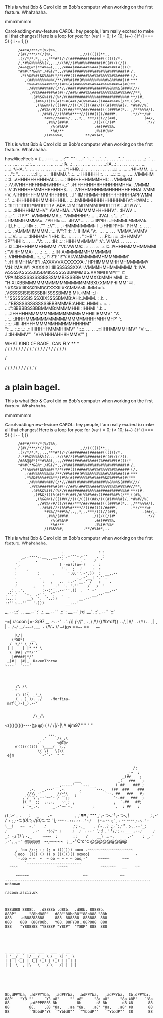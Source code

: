 
This is what Bob & Carol did on Bob's computer when working on the first feature. Whahahaha.


mmmmmmm

Carol-adding-new-feature
CAЯOL: hey people, I'am really excited to make all that changes! Here is a loop for you: for (var i = 0; i < 10; i++) { if (i === 5) { i -= 1;}}
                                                                                                                                                               
          /##*#/***/*(%/(%%,                                                   
          /(#(/***/*(/(%/,            .,//((((((**,.                         
          .(//*/*,*,,,.,***#*(/(/(########(######((((((/*.                     
          /,*#%&%%%%&%(/,,.,//(%#//(#%##%%######(#((#(/((/((.                  
          /#&&@@&*(**#%&&(,,,,/####(###%##%%###(%###%##(#((((*                 
          *#%#(**&&%*./#&(/*,,/#%##(####%%##%##%#%%#%##%###(#(/,               
           .*(%&&%#(&&%&%#(*/*(###(((#####%%#%%#%%%%%#%%#####((/.              
             ,(##%%%%%%%%%(/**/##%#(##(#%%%%%%%%%%#%&%#%##((#(***              
             .*%&&#%%%##%%**/(#%%(#(##%%%%#%#%###%&&%###%#(#(***             
              ./#%%%##%%##/(/*///###(#%##%##%#####%%&%%%&(###%(///             
               ,/%%%######%#(#((//##%(###%%%####%%%%%%%%#%%%##//**,            
                .(#%&&%(#(/(%*/#(#########%%%%#######%###%%%#(**/(#,           
                 ,(#&&/(((%(#(*(#(##(/#(%%#%##/((####%%#%(/**,((#%,          
                  ,(%&&%/(/(((##(//(((/(((((##//(((#(#%%%#(/,,*#%#//%(         
                   ,/#%%//#/((/#(##/***/##/#####((((###%#(*...,/**%%%#/(.      
                    ./#%#(///(%%#%#****//((##((((/####*.      .*//**/%#      
                      *#%%//*##%%/,.,,*,,.***/(((//(##(,           .(##/,.     
                       .#%%/(##%#.          ,/((/((/(#*              ,*//      
                         /%(#%&%#            .##(##%%%.                        
                         *%#/**              ,%%(#(%%*                         
                      /(#%&%%#,         .**/#%(#*,..  

                      

This is what Bob & Carol did on Bob's computer when working on the first feature. Whahahaha.

howAliceFeels = {
                  ...----....
                         ..-:"''         ''"-..
                      .-'                      '-.
                    .'              .     .       '.
                  .'   .          .    .      .    .''.
                .'  .    .       .   .   .     .   . ..:.
              .' .   . .  .       .   .   ..  .   . ....::.
             ..   .   .      .  .    .     .  ..  . ....:IA.
            .:  .   .    .    .  .  .    .. .  .. .. ....:IA.
           .: .   .   ..   .    .     . . .. . ... ....:.:VHA.
           '..  .  .. .   .       .  . .. . .. . .....:.::IHHB.
          .:. .  . .  . .   .  .  . . . ...:.:... .......:HIHMM.
         .:.... .   . ."::"'.. .   .  . .:.:.:II;,. .. ..:IHIMMA
         ':.:..  ..::IHHHHHI::. . .  ...:.::::.,,,. . ....VIMMHM
        .:::I. .AHHHHHHHHHHAI::. .:...,:IIHHHHHHMMMHHL:. . VMMMM
       .:.:V.:IVHHHHHHHMHMHHH::..:" .:HIHHHHHHHHHHHHHMHHA. .VMMM.
       :..V.:IVHHHHHMMHHHHHHHB... . .:VPHHMHHHMMHHHHHHHHHAI.:VMMI
       ::V..:VIHHHHHHMMMHHHHHH. .   .I":IIMHHMMHHHHHHHHHHHAPI:WMM
       ::". .:.HHHHHHHHMMHHHHHI.  . .:..I:MHMMHHHHHHHHHMHV:':H:WM
       :: . :.::IIHHHHHHMMHHHHV  .ABA.:.:IMHMHMMMHMHHHHV:'. .IHWW
       '.  ..:..:.:IHHHHHMMHV" .AVMHMA.:.'VHMMMMHHHHHV:' .  :IHWV
        :.  .:...:".:.:TPP"   .AVMMHMMA.:. "VMMHHHP.:... .. :IVAI
       .:.   '... .:"'   .   ..HMMMHMMMA::. ."VHHI:::....  .:IHW'
       ...  .  . ..:IIPPIH: ..HMMMI.MMMV:I:.  .:ILLH:.. ...:I:IM
     : .   .'"' .:.V". .. .  :HMMM:IMMMI::I. ..:HHIIPPHI::'.P:HM.
     :.  .  .  .. ..:.. .    :AMMM IMMMM..:...:IV":T::I::.".:IHIMA
     'V:.. .. . .. .  .  .   'VMMV..VMMV :....:V:.:..:....::IHHHMH
       "IHH:.II:.. .:. .  . . . " :HB"" . . ..PI:.::.:::..:IHHMMV"
        :IP""HHII:.  .  .    . . .'V:. . . ..:IH:.:.::IHIHHMMMMM"
        :V:. VIMA:I..  .     .  . .. . .  .:.I:I:..:IHHHHMMHHMMM
        :"VI:.VWMA::. .:      .   .. .:. ..:.I::.:IVHHHMMMHMMMMI
        :."VIIHHMMA:.  .   .   .:  .:.. . .:.II:I:AMMMMMMHMMMMMI
        :..VIHIHMMMI...::.,:.,:!"I:!"I!"I!"V:AI:VAMMMMMMHMMMMMM'
        ':.:HIHIMHHA:"!!"I.:AXXXVVXXXXXXXA:."HPHIMMMMHHMHMMMMMV
          V:H:I:MA:W'I :AXXXIXII:IIIISSSSSSXXA.I.VMMMHMHMMMMMM
            'I::IVA ASSSSXSSSSBBSBMBSSSSSSBBMMMBS.VVMMHIMM'"'
             I:: VPAIMSSSSSSSSSBSSSMMBSSSBBMMMMXXI:MMHIMMI
            .I::. "H:XIIXBBMMMMMMMMMMMMMMMMMBXIXXMMPHIIMM'
            :::I.  ':XSSXXIIIIXSSBMBSSXXXIIIXXSMMAMI:.IMM
            :::I:.  .VSSSSSISISISSSBII:ISSSSBMMB:MI:..:MM
            ::.I:.  ':"SSSSSSSISISSXIIXSSSSBMMB:AHI:..MMM.
            ::.I:. . ..:"BBSSSSSSSSSSSSBBBMMMB:AHHI::.HMMI
            :..::.  . ..::":BBBBBSSBBBMMMB:MMMMHHII::IHHMI
            ':.I:... ....:IHHHHHMMMMMMMMMMMMMMMHHIIIIHMMV"
              "V:. ..:...:.IHHHMMMMMMMMMMMMMMMMHHHMHHMHP'
               ':. .:::.:.::III::IHHHHMMMMMHMHMMHHHHM"
                 "::....::.:::..:..::IIIIIHHHHMMMHHMV"
                   "::.::.. .. .  ...:::IIHHMMMMHMV"
                     "V::... . .I::IHHMMV"'
                       '"VHVHHHAHHHHMMV:"'
}

WHAT KIND OF BAGEL CAN FLY 
**
*                          
/
/
/
/
/
/
/
/
/
/
/
/
/
/
/
/
/
/
/
/
/
/
/

/

/
/
/
/
/
/
/
/
/
/
/
/





a plain bagel.
=======

This is what Bob & Carol did on Bob's computer when working on the first feature. Whahahaha.


mmmmmmm

Carol-adding-new-feature
CAЯOL: hey people, I'am really excited to make all that changes! Here is a loop for you: for (var i = 0; i < 10; i++) { if (i === 5) { i -= 1;}}
                                                                                                                                                               
          /##*#/***/*(%/(%%,                                                   
          /(#(/***/*(/(%/,            .,//((((((**,.                         
          .(//*/*,*,,,.,***#*(/(/(########(######((((((/*.                     
          /,*#%&%%%%&%(/,,.,//(%#//(#%##%%######(#((#(/((/((.                  
          /#&&@@&*(**#%&&(,,,,/####(###%##%%###(%###%##(#((((*                 
          *#%#(**&&%*./#&(/*,,/#%##(####%%##%##%#%%#%##%###(#(/,               
           .*(%&&%#(&&%&%#(*/*(###(((#####%%#%%#%%%%%#%%#####((/.              
             ,(##%%%%%%%%%(/**/##%#(##(#%%%%%%%%%%#%&%#%##((#(***              
             .*%&&#%%%##%%**/(#%%(#(##%%%%#%#%###%&&%###%#(#(***             
              ./#%%%##%%##/(/*///###(#%##%##%#####%%&%%%&(###%(///             
               ,/%%%######%#(#((//##%(###%%%####%%%%%%%%#%%%##//**,            
                .(#%&&%(#(/(%*/#(#########%%%%#######%###%%%#(**/(#,           
                 ,(#&&/(((%(#(*(#(##(/#(%%#%##/((####%%#%(/**,((#%,          
                  ,(%&&%/(/(((##(//(((/(((((##//(((#(#%%%#(/,,*#%#//%(         
                   ,/#%%//#/((/#(##/***/##/#####((((###%#(*...,/**%%%#/(.      
                    ./#%#(///(%%#%#****//((##((((/####*.      .*//**/%#      
                      *#%%//*##%%/,.,,*,,.***/(((//(##(,           .(##/,.     
                       .#%%/(##%#.          ,/((/((/(#*              ,*//      
                         /%(#%&%#            .##(##%%%.                        
                         *%#/**              ,%%(#(%%*                         
                      /(#%&%%#,         .**/#%(#*,..  

                      

This is what Bob & Carol did on Bob's computer when working on the first feature. Whahahaha.





                              .                : :
            _..----..__   __..:'.-'''-.-''    .  :
          .'      ,    '''    '    :   .'    /  '
         ',                  ( -=o):(o=-)   .  :
        :     ,               ''.  ;  .'  __:  :
        :          :      ,      '.0.''.-'.))  :  __..--
        :           :                ._.-'__| ':''.
         .           :   ,   ..  :.-' __.' /   ;    . 
        .'       ,   :    _.'  '. '.''    /   /  '
      .:. .'.        :--:'_..--'''.))  .  ' -'    __.--'
    .''::'   '-.  .-''.  '.   .             __.--'
    :...:     __\  '.  '..))     '    __.--'
    ::'':.--''   '.)))          __.--'
_..--:.::'   .         .  __.--'
      :' .:.        __.--'
  '    .::' : __.--'
jrei  __' .::'
..--''   ':::'
 










-=[ racoon ]=-  3/97
                   __        .-.
               .-"` .`'.    /\\|
       _(\-/)_" ,  .   ,\  /\\\/
      {(#b^d#)} .   ./,  |/\\\/
      `-.(Y).-`  ,  |  , |\.-`
           /~/,_/~~~\,__.-`
          ////~    // ~\\
  jgs   ==`==`   ==`   ==`



        |\/|
       (*OO*)   __
      / '\/' \ /* \
     | |    | |* **_\
      \ |##| /**/''
       |#####|*/'
     _|#|  |#|_  RavenThorne
    ~---'  '---'




         /\ /\
       -''-   _
         () ()\  ,'_\
         ( . ) )/._./    -Morfina-
     mrf(_)-(_).--'


                 /\_/\
<((((((((((_----_(@ @)
           (      \ /
           /|/-\|\ V
ejm97      " "  " "




                        ,,,
                     .'    `/\_/\
                   .'       <@I@>
        <((((((((((  )____(  \./
                   \( \(   \(\(
     ejm            `-"`-"  " "


                                                              _/;
                                                            _(~  ;
                                                          _(##    ;
                                    ___                 _(   ###   ;
                           __,-----'   `--.__         _( ##    ### ;
               ,-.   _,---'  ,-,      ,      `---.   (##  ###    ###
              //\\ -'       //~\\   , `           `--. ##   ###   #;
            ,'/""\`,--'~~`-'/ "";;  `                 `-.##   ###  ;
            (( "__;;  ,.,.,   ~~ ; ,                  ,  `.##   ##;
            ; '~_,-.      _,-'~~`-.`        ;         `,  ; ##   ;
 *(*)      ;_.-'  _ `.   ;   _    `.     - `          ,`  ;  ## ;
 ***     ;;   _,-'::-.: | ,-'::-._,|       _`         `   ; _,-'
 \/ +   ; ;,-:::(0)::\; :/(0):::::::      '               |;
 ---   ;  `.:::::,-'~)   (`-.::--.:;     '           ,    : --  ----
      ;    :~`-'~     \__\   ~~  ~.'    ;            `   ;
     ;      `-._    . (~..) `;_,-'      ;               ;    *
     .         ;`-`._ .`--'_;           ;           _,-'   *[o]*
     ;     ;  ; `-.  `--'`-'  ;        ;\       _,-'         !
     (    ;  ;     `-.____,--;     ;  _; `-,___(_     \?/
      \      `-,_     ~~~~  ;       ;;    /    __}
       `._       `-.      ,-'    ; _,' ,-',,,-'
 @@@@@@@  `--,~~~~~ ;    ;     _,-'    C^c^c           @@@@@@@@@
 ~~~~~~~~~__ ))(_)()\ ___)~~~~( ____         @@@@@@@@@@@@@@@/~~~~~~~
      ,-'oo //:; :; ); o ))))))) oooo-.~~~~~~~~~~~~~~~~~~~~~
     { ooo  ()() () () o ()()()() ooooo}                     -
      `-.oo ~ ~  ~  ~ oo ~ ~ ~ ~ ooo,-'     ~~~~~      ~~~
          `-------------------------
   ~~~~                  ~~~~~               ~~~~~~~   __    ~~

      ~~~~~~                         ~~               ~~
 -------------------------------------------------------------------
unknown

racoon.ascii.uk
                                                 
                                                
                                                
888d888 8888b.  .d8888b .d88b.  .d88b. 88888b.  
888P"      "88bd88P"   d88""88bd88""88b888 "88b 
888    .d888888888     888  888888  888888  888 
888    888  888Y88b.   Y88..88PY88..88P888  888 
888    "Y888888 "Y8888P "Y88P"  "Y88P" 888  888 
                                                
                                                
                                                
                                  
                                 
 _ __ __ _  ___ ___   ___  _ __  
| '__/ _` |/ __/ _ \ / _ \| '_ \ 
| | | (_| | (_| (_) | (_) | | | |
|_|  \__,_|\___\___/ \___/|_| |_|
                                 
                                 
                                                                       
                                                                      
                                                                      
                                                                      
8b,dPPYba, ,adPPYYba,  ,adPPYba,  ,adPPYba,   ,adPPYba,  8b,dPPYba,   
88P'   "Y8 ""     `Y8 a8"     "" a8"     "8a a8"     "8a 88P'   `"8a  
88         ,adPPPPP88 8b         8b       d8 8b       d8 88       88  
88         88,    ,88 "8a,   ,aa "8a,   ,a8" "8a,   ,a8" 88       88  
88         `"8bbdP"Y8  `"Ybbd8"'  `"YbbdP"'   `"YbbdP"'  88       88  
                                                                      
                                                                      
